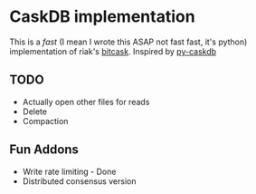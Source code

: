 # CaskDB implementation

This is a _fast_ (I mean I wrote this ASAP not fast fast, it's python) implementation of riak's [bitcask](https://riak.com/assets/bitcask-intro.pdf). Inspired by [py-caskdb](https://github.com/avinassh/py-caskdb)


## TODO
- Actually open other files for reads
- Delete 
- Compaction


## Fun Addons
- Write rate limiting - Done
- Distributed consensus version